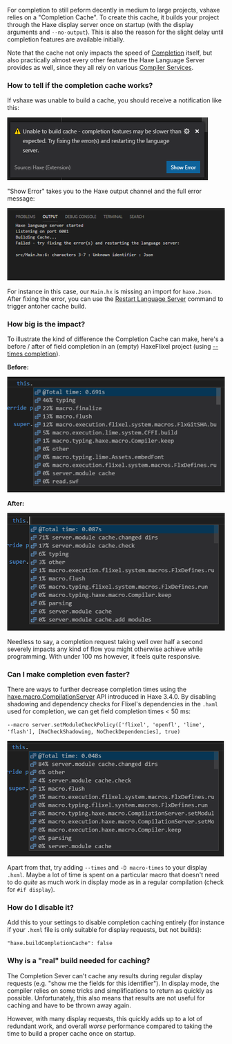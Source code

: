 For completion to still peform decently in medium to large projects, vshaxe relies on a "Completion Cache". To create this cache, it builds your project through the Haxe display server once on startup (with the display arguments and `--no-output`). This is also the reason for the slight delay until completion features are available initially.

Note that the cache not only impacts the speed of [Completion](/vshaxe/vshaxe/wiki/Completion) itself, but also practically almost every other feature the Haxe Language Server provides as well, since they all rely on various [Compiler Services](https://haxe.org/manual/cr-completion.html).

### How to tell if the completion cache works?

If vshaxe was unable to build a cache, you should receive a notification like this:

![](images/completion-cache/failed-popup.png)

"Show Error" takes you to the Haxe output channel and the full error message:

![](images/completion-cache/failed-output-channel.png)

For instance in this case, our `Main.hx` is missing an import for `haxe.Json`. After fixing the error, you can use the [Restart Language Server](https://github.com/vshaxe/vshaxe/wiki/Commands#haxe-restart-language-server) command to trigger antoher cache build.

### How big is the impact?

To illustrate the kind of difference the Completion Cache can make, here's a before / after of field completion in an (empty) HaxeFlixel project (using [--times completion](/vshaxe/vshaxe/wiki/Completion#--times-completion)).

**Before:**

![](images/completion-cache/before.png)

**After:**

![](images/completion-cache/after.png)

Needless to say, a completion request taking well over half a second severely impacts any kind of flow you might otherwise achieve while programming. With under 100 ms however, it feels quite responsive.

### Can I make completion even faster?

There are ways to further decrease completion times using the [haxe.macro.CompilationServer](http://api.haxe.org/haxe/macro/CompilationServer.html?#setModuleCheckPolicy) API introduced in Haxe 3.4.0. By disabling shadowing and dependency checks for Flixel's dependencies in the `.hxml` used for completion, we can get field completion times <span>< 50 ms<span>:

```
--macro server.setModuleCheckPolicy(['flixel', 'openfl', 'lime', 'flash'], [NoCheckShadowing, NoCheckDependencies], true)
```

![](images/completion-cache/module-check-policy.png)

Apart from that, try adding `--times` and `-D macro-times` to your display `.hxml`. Maybe a lot of time is spent on a particular macro that doesn't need to do _quite_ as much work in display mode as in a regular compilation (check for `#if display`).

### How do I disable it?

Add this to your settings to disable completion caching entirely (for instance if your `.hxml` file is only suitable for display requests, but not builds):

```
"haxe.buildCompletionCache": false
```

### Why is a "real" build needed for caching?

The Completion Sever can't cache any results during regular display requests (e.g. "show me the fields for this identifier"). In display mode, the compiler relies on some tricks and simplifications to return as quickly as possible. Unfortunately, this also means that results are not useful for caching and have to be thrown away again.

However, with many display requests, this quickly adds up to a lot of redundant work, and overall _worse_ performance compared to taking the time to build a proper cache once on startup.